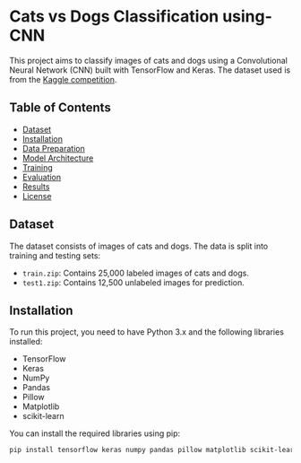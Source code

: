 # Cats vs Dogs Classification using-CNN

This project aims to classify images of cats and dogs using a Convolutional Neural Network (CNN) built with TensorFlow and Keras. The dataset used is from the [Kaggle competition](https://www.kaggle.com/c/dogs-vs-cats).

## Table of Contents

- [Dataset](#dataset)
- [Installation](#installation)
- [Data Preparation](#data-preparation)
- [Model Architecture](#model-architecture)
- [Training](#training)
- [Evaluation](#evaluation)
- [Results](#results)
- [License](#license)

## Dataset

The dataset consists of images of cats and dogs. The data is split into training and testing sets:

- `train.zip`: Contains 25,000 labeled images of cats and dogs.
- `test1.zip`: Contains 12,500 unlabeled images for prediction.

## Installation

To run this project, you need to have Python 3.x and the following libraries installed:

- TensorFlow
- Keras
- NumPy
- Pandas
- Pillow
- Matplotlib
- scikit-learn

You can install the required libraries using pip:

```bash
pip install tensorflow keras numpy pandas pillow matplotlib scikit-learn
